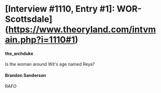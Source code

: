 # [Interview #1110, Entry #1]: WOR-Scottsdale](https://www.theoryland.com/intvmain.php?i=1110#1)

#### the\_archduke

Is the woman around Wit's age named Reya?

#### Brandon Sanderson

RAFO

